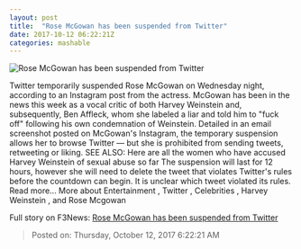 ```yaml
---
layout: post
title:  "Rose McGowan has been suspended from Twitter"
date: 2017-10-12 06:22:21Z
categories: mashable
---
```


![Rose McGowan has been suspended from Twitter](https://i.amz.mshcdn.com/gbE0JYSlA5rzAxzI-o7kSnyQbSk=/1200x630/2017%2F10%2F12%2Ff4%2Fecca37cccb0449d8a414a2c6d1f432b2.79aac.jpg)

Twitter temporarily suspended Rose McGowan on Wednesday night, according to an Instagram post from the actress. McGowan has been in the news this week as a vocal critic of both Harvey Weinstein and, subsequently, Ben Affleck, whom she labeled a liar and told him to "fuck off" following his own condemnation of Weinstein. Detailed in an email screenshot posted on McGowan's Instagram, the temporary suspension allows her to browse Twitter — but she is prohibited from sending tweets, retweeting or liking. SEE ALSO: Here are all the women who have accused Harvey Weinstein of sexual abuse so far The suspension will last for 12 hours, however she will need to delete the tweet that violates Twitter's rules before the countdown can begin. It is unclear which tweet violated its rules. Read more... More about Entertainment , Twitter , Celebrities , Harvey Weinstein , and Rose Mcgowan


Full story on F3News: [Rose McGowan has been suspended from Twitter](http://www.f3nws.com/n/3Kad2D)

> Posted on: Thursday, October 12, 2017 6:22:21 AM

